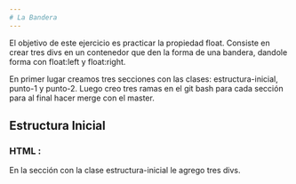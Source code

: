 ```yaml
---
# La Bandera
---
```

El objetivo de este ejercicio es practicar la propiedad float.
Consiste en crear tres divs en un contenedor que den la forma de una bandera, dandole forma con float:left y float:right.

En primer lugar creamos tres secciones con las clases: estructura-inicial, punto-1 y punto-2.
Luego creo tres ramas en el git bash para cada sección para al final hacer merge con el master.

## Estructura Inicial

### HTML :
En la sección con la clase estructura-inicial le agrego tres divs.




